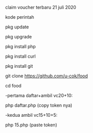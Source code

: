 claim voucher terbaru 21 juli 2020

kode perintah

pkg update

pkg upgrade

pkg install php

pkg install curl

pkg install git

git clone https://github.com/u-cok/food

cd food

-pertama daftar+ambil vc20+10:

php daftar.php (copy token nya)

-kedua ambil vc15+10+5:

php 15.php (paste token)
